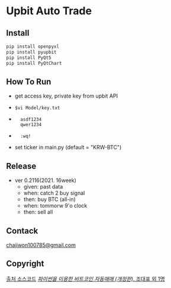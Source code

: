 # Upbit Auto Trade
## Install

```python
pip install openpyxl
pip install pyupbit
pip install PyQt5
pip install PyQtChart
```

## How To Run

- get access key, private key from upbit API
- ```
  $vi Model/key.txt
- ```
    asdf1234
    qwer1234
- ```
    :wq!
- set ticker in main.py (default = "KRW-BTC")

## Release

- ver 0.2116(2021. 16week)
  - given: past data
  - when: catch 2 buy signal
  - then: buy BTC (all-in)
  - when: tommorw 9'o clock
  - then: sell all

## Contack

chajiwon100785@gmail.com

## Copyright 

[출처 소스코드](https://github.com/sharebook-kr/book-cryptocurrency)
[*파이썬을 이용한 비트코인 자동매매 (개정판)*. 조대표 외 1명](https://wikidocs.net/book/1665)